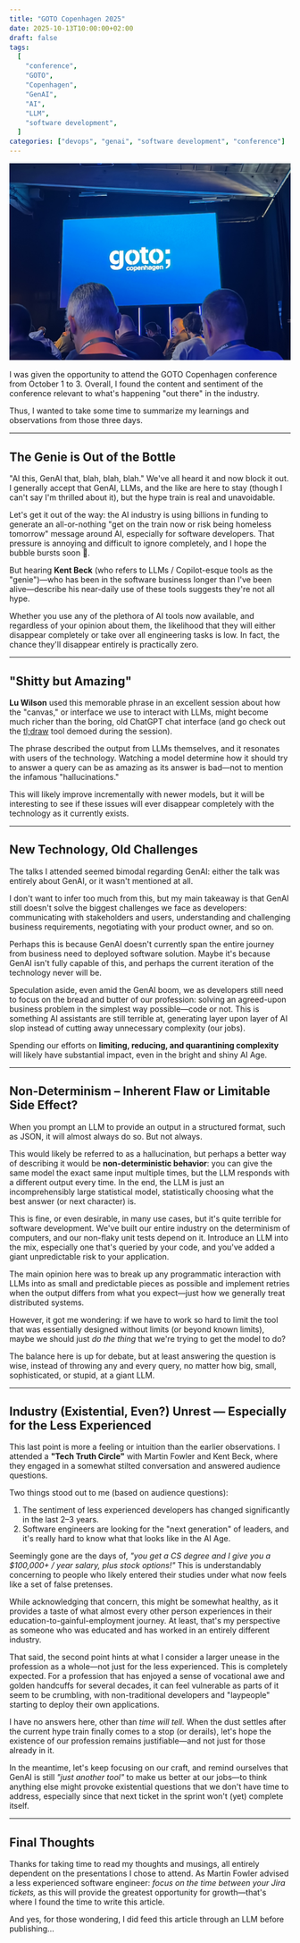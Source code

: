 ```yaml
---
title: "GOTO Copenhagen 2025"
date: 2025-10-13T10:00:00+02:00
draft: false
tags:
  [
    "conference",
    "GOTO",
    "Copenhagen",
    "GenAI",
    "AI",
    "LLM",
    "software development",
  ]
categories: ["devops", "genai", "software development", "conference"]
---
```


![GOTO Copenhagen Conference Hall](goto-cph.png)

I was given the opportunity to attend the GOTO Copenhagen conference from October 1 to 3. Overall, I found the content and sentiment of the conference relevant to what's happening "out there" in the industry.

Thus, I wanted to take some time to summarize my learnings and observations from those three days.

---

## The Genie is Out of the Bottle

"AI this, GenAI that, blah, blah, blah." We've all heard it and now block it out. I generally accept that GenAI, LLMs, and the like are here to stay (though I can't say I'm thrilled about it), but the hype train is real and unavoidable.

Let's get it out of the way: the AI industry is using billions in funding to generate an all-or-nothing "get on the train now or risk being homeless tomorrow" message around AI, especially for software developers. That pressure is annoying and difficult to ignore completely, and I hope the bubble bursts soon 🤞.

But hearing **Kent Beck** (who refers to LLMs / Copilot-esque tools as the "genie")—who has been in the software business longer than I've been alive—describe his near-daily use of these tools suggests they're not all hype.

Whether you use any of the plethora of AI tools now available, and regardless of your opinion about them, the likelihood that they will either disappear completely or take over all engineering tasks is low. In fact, the chance they'll disappear entirely is practically zero.

---

## "Shitty but Amazing"

**Lu Wilson** used this memorable phrase in an excellent session about how the "canvas," or interface we use to interact with LLMs, might become much richer than the boring, old ChatGPT chat interface (and go check out the [tl;draw](https://tldraw.com) tool demoed during the session).

The phrase described the output from LLMs themselves, and it resonates with users of the technology. Watching a model determine how it should try to answer a query can be as amazing as its answer is bad—not to mention the infamous "hallucinations."

This will likely improve incrementally with newer models, but it will be interesting to see if these issues will ever disappear completely with the technology as it currently exists.

---

## New Technology, Old Challenges

The talks I attended seemed bimodal regarding GenAI: either the talk was entirely about GenAI, or it wasn't mentioned at all.

I don't want to infer too much from this, but my main takeaway is that GenAI still doesn't solve the biggest challenges we face as developers: communicating with stakeholders and users, understanding and challenging business requirements, negotiating with your product owner, and so on.

Perhaps this is because GenAI doesn't currently span the entire journey from business need to deployed software solution. Maybe it's because GenAI isn't fully capable of this, and perhaps the current iteration of the technology never will be.

Speculation aside, even amid the GenAI boom, we as developers still need to focus on the bread and butter of our profession: solving an agreed-upon business problem in the simplest way possible—code or not. This is something AI assistants are still terrible at, generating layer upon layer of AI slop instead of cutting away unnecessary complexity (our jobs).

Spending our efforts on **limiting, reducing, and quarantining complexity** will likely have substantial impact, even in the bright and shiny AI Age.

---

## Non-Determinism – Inherent Flaw or Limitable Side Effect?

When you prompt an LLM to provide an output in a structured format, such as JSON, it will almost always do so. But not always.

This would likely be referred to as a hallucination, but perhaps a better way of describing it would be **non-deterministic behavior**: you can give the same model the exact same input multiple times, but the LLM responds with a different output every time. In the end, the LLM is just an incomprehensibly large statistical model, statistically choosing what the best answer (or next character) is.

This is fine, or even desirable, in many use cases, but it's quite terrible for software development. We've built our entire industry on the determinism of computers, and our non-flaky unit tests depend on it. Introduce an LLM into the mix, especially one that's queried by your code, and you've added a giant unpredictable risk to your application.

The main opinion here was to break up any programmatic interaction with LLMs into as small and predictable pieces as possible and implement retries when the output differs from what you expect—just how we generally treat distributed systems.

However, it got me wondering: if we have to work so hard to limit the tool that was essentially designed without limits (or beyond known limits), maybe we should just _do the thing_ that we're trying to get the model to do?

The balance here is up for debate, but at least answering the question is wise, instead of throwing any and every query, no matter how big, small, sophisticated, or stupid, at a giant LLM.

---

## Industry (Existential, Even?) Unrest — Especially for the Less Experienced

This last point is more a feeling or intuition than the earlier observations. I attended a **"Tech Truth Circle"** with Martin Fowler and Kent Beck, where they engaged in a somewhat stilted conversation and answered audience questions.

Two things stood out to me (based on audience questions):

1. The sentiment of less experienced developers has changed significantly in the last 2–3 years.
2. Software engineers are looking for the "next generation" of leaders, and it's really hard to know what that looks like in the AI Age.

Seemingly gone are the days of, _"you get a CS degree and I give you a $100,000+ / year salary, plus stock options!"_ This is understandably concerning to people who likely entered their studies under what now feels like a set of false pretenses.

While acknowledging that concern, this might be somewhat healthy, as it provides a taste of what almost every other person experiences in their education-to-gainful-employment journey. At least, that's my perspective as someone who was educated and has worked in an entirely different industry.

That said, the second point hints at what I consider a larger unease in the profession as a whole—not just for the less experienced. This is completely expected. For a profession that has enjoyed a sense of vocational awe and golden handcuffs for several decades, it can feel vulnerable as parts of it seem to be crumbling, with non-traditional developers and "laypeople" starting to deploy their own applications.

I have no answers here, other than _time will tell._ When the dust settles after the current hype train finally comes to a stop (or derails), let's hope the existence of our profession remains justifiable—and not just for those already in it.

In the meantime, let's keep focusing on our craft, and remind ourselves that GenAI is still _"just another tool"_ to make us better at our jobs—to think anything else might provoke existential questions that we don't have time to address, especially since that next ticket in the sprint won't (yet) complete itself.

---

## Final Thoughts

Thanks for taking time to read my thoughts and musings, all entirely dependent on the presentations I chose to attend. As Martin Fowler advised a less experienced software engineer: _focus on the time between your Jira tickets,_ as this will provide the greatest opportunity for growth—that's where I found the time to write this article.

And yes, for those wondering, I did feed this article through an LLM before publishing...
